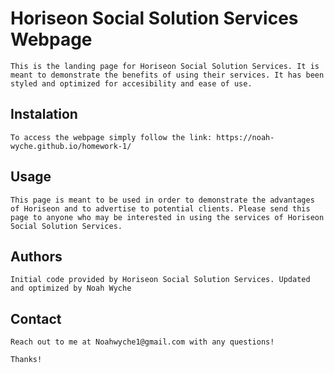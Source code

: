 # Horiseon Social Solution Services Webpage

    This is the landing page for Horiseon Social Solution Services. It is meant to demonstrate the benefits of using their services. It has been styled and optimized for accesibility and ease of use.

## Instalation

    To access the webpage simply follow the link: https://noah-wyche.github.io/homework-1/

## Usage

    This page is meant to be used in order to demonstrate the advantages of Horiseon and to advertise to potential clients. Please send this page to anyone who may be interested in using the services of Horiseon Social Solution Services.

## Authors

    Initial code provided by Horiseon Social Solution Services. Updated and optimized by Noah Wyche

## Contact

    Reach out to me at Noahwyche1@gmail.com with any questions!

    Thanks!
